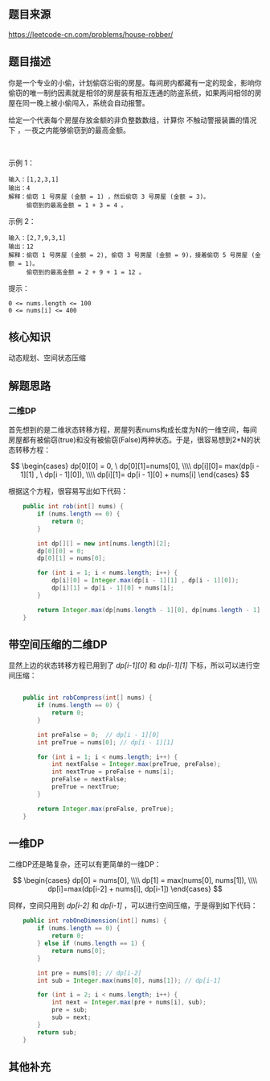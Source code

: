 ## 题目来源
https://leetcode-cn.com/problems/house-robber/

## 题目描述

你是一个专业的小偷，计划偷窃沿街的房屋。每间房内都藏有一定的现金，影响你偷窃的唯一制约因素就是相邻的房屋装有相互连通的防盗系统，如果两间相邻的房屋在同一晚上被小偷闯入，系统会自动报警。

给定一个代表每个房屋存放金额的非负整数数组，计算你 不触动警报装置的情况下 ，一夜之内能够偷窃到的最高金额。

 

示例 1：
```text
输入：[1,2,3,1]
输出：4
解释：偷窃 1 号房屋 (金额 = 1) ，然后偷窃 3 号房屋 (金额 = 3)。
     偷窃到的最高金额 = 1 + 3 = 4 。
```
示例 2：
```text
输入：[2,7,9,3,1]
输出：12
解释：偷窃 1 号房屋 (金额 = 2), 偷窃 3 号房屋 (金额 = 9)，接着偷窃 5 号房屋 (金额 = 1)。
     偷窃到的最高金额 = 2 + 9 + 1 = 12 。
```

提示：
```
0 <= nums.length <= 100
0 <= nums[i] <= 400
```
## 核心知识
动态规划、空间状态压缩

## 解题思路

### 二维DP
首先想到的是二维状态转移方程，房屋列表nums构成长度为N的一维空间，每间房屋都有被偷窃(true)和没有被偷窃(False)两种状态。于是，很容易想到2*N的状态转移方程：

$$ 
\begin{cases}
dp[0][0] = 0, \ dp[0][1]=nums[0], \\\\
dp[i][0]= max(dp[i - 1][1] , \ dp[i - 1][0]), \\\\
dp[i][1]= dp[i - 1][0] + nums[i]
\end{cases}
$$

根据这个方程，很容易写出如下代码：

```java
    public int rob(int[] nums) {
        if (nums.length == 0) {
            return 0;
        }

        int dp[][] = new int[nums.length][2];
        dp[0][0] = 0;
        dp[0][1] = nums[0];

        for (int i = 1; i < nums.length; i++) {
            dp[i][0] = Integer.max(dp[i - 1][1] , dp[i - 1][0]);
            dp[i][1] = dp[i - 1][0] + nums[i];
        }

        return Integer.max(dp[nums.length - 1][0], dp[nums.length - 1][1]);
    }
```

## 带空间压缩的二维DP
显然上边的状态转移方程已用到了 *dp[i-1][0]* 和 *dp[i-1][1]* 下标，所以可以进行空间压缩：

```java

    public int robCompress(int[] nums) {
        if (nums.length == 0) {
            return 0;
        }

        int preFalse = 0;  // dp[i - 1][0]
        int preTrue = nums[0]; // dp[i - 1][1]

        for (int i = 1; i < nums.length; i++) {
            int nextFalse = Integer.max(preTrue, preFalse);
            int nextTrue = preFalse + nums[i];
            preFalse = nextFalse;
            preTrue = nextTrue;
        }

        return Integer.max(preFalse, preTrue);
    }

```

## 一维DP

二维DP还是略复杂，还可以有更简单的一维DP：

$$
\begin{cases}
dp[0] = nums[0],  \\\\
dp[1] = max(nums[0], nums[1]), \\\\
dp[i]=max(dp[i-2] + nums[i], dp[i-1]) 
\end{cases}
$$

同样，空间只用到 *dp[i-2]* 和 *dp[i-1]* ，可以进行空间压缩，于是得到如下代码：

```java
    public int robOneDimension(int[] nums) {
        if (nums.length == 0) {
            return 0;
        } else if (nums.length == 1) {
            return nums[0];
        }

        int pre = nums[0]; // dp[i-2]
        int sub = Integer.max(nums[0], nums[1]); // dp[i-1]

        for (int i = 2; i < nums.length; i++) {
            int next = Integer.max(pre + nums[i], sub);
            pre = sub;
            sub = next;
        }
        return sub;
    }
```

## 其他补充
